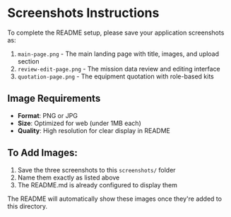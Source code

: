 # Screenshots Instructions

To complete the README setup, please save your application screenshots as:

1. `main-page.png` - The main landing page with title, images, and upload section
2. `review-edit-page.png` - The mission data review and editing interface
3. `quotation-page.png` - The equipment quotation with role-based kits

## Image Requirements

- **Format**: PNG or JPG
- **Size**: Optimized for web (under 1MB each)
- **Quality**: High resolution for clear display in README

## To Add Images:

1. Save the three screenshots to this `screenshots/` folder
2. Name them exactly as listed above
3. The README.md is already configured to display them

The README will automatically show these images once they're added to this directory. 